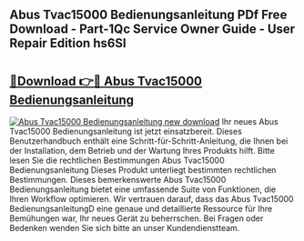## Abus Tvac15000 Bedienungsanleitung PDf Free Download - Part-1Qc Service Owner Guide - User Repair Edition hs6SI

# <h2><a href="http://df5lzik.blite.top/?on=Abus+Tvac15000+Bedienungsanleitung">🔗Download 👉🔴 Abus Tvac15000 Bedienungsanleitung</a></h2>

[![Abus Tvac15000 Bedienungsanleitung new download](https://i.imgur.com/lujVjoI.png)](http://df5lzik.blite.top/?on=Abus+Tvac15000+Bedienungsanleitung)
Ihr neues Abus Tvac15000 Bedienungsanleitung ist jetzt einsatzbereit. Dieses Benutzerhandbuch enthält eine Schritt-für-Schritt-Anleitung, die Ihnen bei der Installation, dem Betrieb und der Wartung Ihres Produkts hilft. Bitte lesen Sie die rechtlichen Bestimmungen Abus Tvac15000 Bedienungsanleitung Dieses Produkt unterliegt bestimmten rechtlichen Bestimmungen. Dieses bemerkenswerte Abus Tvac15000 Bedienungsanleitung bietet eine umfassende Suite von Funktionen, die Ihren Workflow optimieren. Wir vertrauen darauf, dass das Abus Tvac15000 BedienungsanleitungD eine genaue und detaillierte Ressource für Ihre Bemühungen war, Ihr neues Gerät zu beherrschen. Bei Fragen oder Bedenken wenden Sie sich bitte an unser Kundendienstteam.
